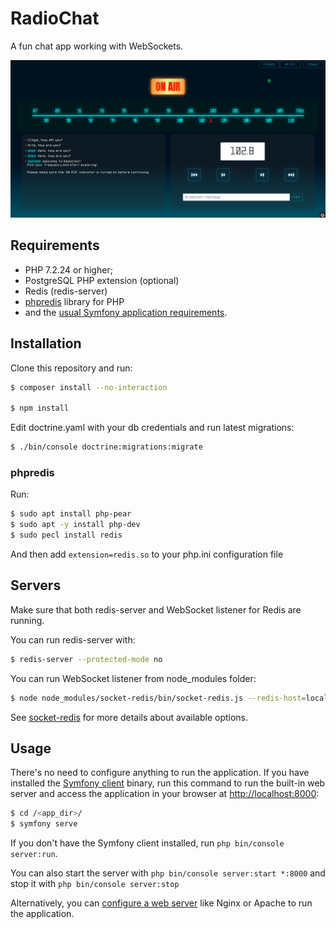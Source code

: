 RadioChat
========================

A fun chat app working with WebSockets.

![sample.png](https://raw.githubusercontent.com/knork-fork/radio-chat/master/public/build/images/sample.png)

Requirements
------------

  * PHP 7.2.24 or higher;
  * PostgreSQL PHP extension (optional)
  * Redis (redis-server)
  * [phpredis][1] library for PHP
  * and the [usual Symfony application requirements][2].

Installation
------------

Clone this repository and run:

```bash
$ composer install --no-interaction

$ npm install
```

Edit doctrine.yaml with your db credentials and run latest migrations:

```bash
$ ./bin/console doctrine:migrations:migrate
```

### phpredis

Run:

```bash
$ sudo apt install php-pear
$ sudo apt -y install php-dev
$ sudo pecl install redis
```

And then add `extension=redis.so` to your php.ini configuration file

Servers
-------

Make sure that both redis-server and WebSocket listener for Redis are running.

You can run redis-server with:

```bash
$ redis-server --protected-mode no
```

You can run WebSocket listener from node_modules folder:

```bash
$ node node_modules/socket-redis/bin/socket-redis.js --redis-host=localhost --socket-ports 8080
```

See [socket-redis][5] for more details about available options.

Usage
-----

There's no need to configure anything to run the application. If you have
installed the [Symfony client][4] binary, run this command to run the built-in
web server and access the application in your browser at <http://localhost:8000>:

```bash
$ cd /<app_dir>/
$ symfony serve
```

If you don't have the Symfony client installed, run `php bin/console server:run`.

You can also start the server with `php bin/console server:start *:8000` and stop it with `php bin/console server:stop`

Alternatively, you can [configure a web server][3] like Nginx or Apache to run
the application.

[1]: https://github.com/phpredis/phpredis
[2]: https://symfony.com/doc/current/reference/requirements.html
[3]: https://symfony.com/doc/current/cookbook/configuration/web_server_configuration.html
[4]: https://symfony.com/download
[5]: https://github.com/cargomedia/socket-redis#installation--configuration
